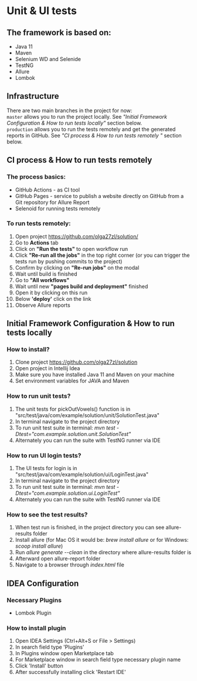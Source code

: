# Unit & UI tests
<b id="f1"></b> <h2>The framework is based on:</h2>
- Java 11 
- Maven 
- Selenium WD and Selenide
- TestNG
- Allure
- Lombok
## Infrastructure
There are two main branches in the project for now:<br>
`master` allows you to run the project locally. See _"Initial Framework Configuration & How to run tests locally"_ section below.<br>
`production` allows you to run the tests remotely and get the generated reports in GitHub. See _"CI process & How to run tests remotely
"_ section below.<br>
## CI process & How to run tests remotely
### The process basics:
- GitHub Actions - as CI tool
- GitHub Pages - service to publish a website directly on GitHub from a Git repository for Allure Report
- Selenoid for running tests remotely
### To run tests remotely:
1. Open project https://github.com/olga27zl/solution/
2. Go to **Actions** tab
3. Click on **"Run the tests"** to open workflow run 
4. Click **"Re-run all the jobs"** in the top right corner (or you can trigger the tests run by pushing commits to the project)
5. Confirm by clicking on **"Re-run jobs"** on the modal
5. Wait until build is finished
6. Go to **"All workflows"**
7. Wait until new **"pages build and deployment"** finished
8. Open it by clicking on this run
9. Below **'deploy'** click on the link
10. Observe Allure reports
## Initial Framework Configuration & How to run tests locally
### How to install?
1. Clone project https://github.com/olga27zl/solution
2. Open project in Intellij Idea
3. Make sure you have installed Java 11 and Maven on your machine
4. Set environment variables for JAVA and Maven
### How to run unit tests?
1. The unit tests for pickOutVowels() function is in "src/test/java/com/example/solution/unit/SolutionTest.java"
2. In terminal navigate to the project directory
3. To run unit test suite in terminal: *mvn test -Dtest="com.example.solution.unit.SolutionTest"*
4. Alternately you can run the suite with TestNG runner via IDE
### How to run UI login tests?
1. The UI tests for login is in "src/test/java/com/example/solution/ui/LoginTest.java"
2. In terminal navigate to the project directory
3. To run unit test suite in terminal: *mvn test -Dtest="com.example.solution.ui.LoginTest"*
4. Alternately you can run the suite with TestNG runner via IDE
### How to see the test results?
1. When test run is finished, in the project directory you can see allure-results folder
2. Install allure (for Mac OS it would be: *brew install allure* or for Windows: *scoop install allure*)
3. Run *allure generate --clean* in the directory where allure-results folder is
4. Afterward open allure-report folder
5. Navigate to a browser through *index.html* file
## IDEA Configuration
### Necessary Plugins
- Lombok Plugin
### How to install plugin
1. Open IDEA Settings (Ctrl+Alt+S or File > Settings)
2. In search field type 'Plugins'
3. In Plugins window open Marketplace tab
4. For Marketplace window in search field type necessary plugin name
5. Click 'Install' button
6. After successfully installing click 'Restart IDE'